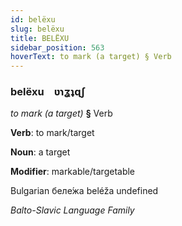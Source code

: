 ```yaml
---
id: belëxu
slug: belëxu
title: BELËXU
sidebar_position: 563
hoverText: to mark (a target) § Verb
---
```


### belëxu&emsp;<span kind="abugida">ʋɿʓʇɋʃ</span>

*to mark (a target)* **§** Verb

**Verb**: to mark/target

**Noun**: a target

**Modifier**: markable/targetable

Bulgarian беле́жа beléža undefined

*Balto-Slavic Language Family*